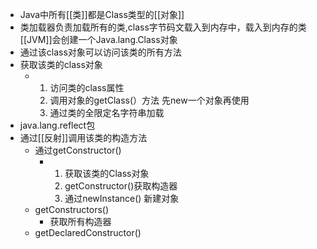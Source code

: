 - Java中所有[[类]]都是Class类型的[[对象]]
- 类加载器负责加载所有的类,class字节码文载入到内存中，载入到内存的类[[JVM]]会创建一个Java.lang.Class对象
- 通过该class对象可以访问该类的所有方法
- 获取该类的class对象
	- 1. 访问类的class属性
	  2. 调用对象的getClass(）方法
	  先new一个对象再使用
	  3. 通过类的全限定名字符串加载
- java.lang.reflect包
- 通过[[反射]]调用该类的构造方法
	- 通过getConstructor()
		- 1. 获取该类的Class对象
		  2. getConstructor()获取构造器
		  3. 通过newInstance() 新建对象
	- getConstructors()
		- 获取所有构造器
	- getDeclaredConstructor()